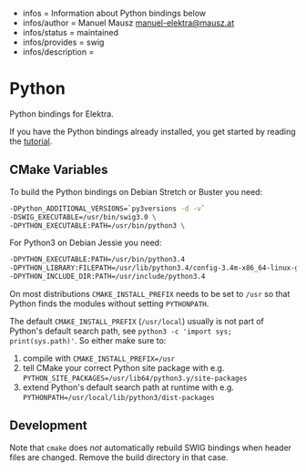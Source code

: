 - infos = Information about Python bindings below
- infos/author = Manuel Mausz <manuel-elektra@mausz.at>
- infos/status = maintained
- infos/provides = swig
- infos/description =

# Python

Python bindings for Elektra.

If you have the Python bindings already installed,
you get started by reading the [tutorial](/doc/tutorials/python-kdb.md).

## CMake Variables

To build the Python bindings
on Debian Stretch or Buster you need:

```sh
-DPython_ADDITIONAL_VERSIONS=`py3versions -d -v`
-DSWIG_EXECUTABLE=/usr/bin/swig3.0 \
-DPYTHON_EXECUTABLE:PATH=/usr/bin/python3 \
```

For Python3 on Debian Jessie you need:

```sh
-DPYTHON_EXECUTABLE:PATH=/usr/bin/python3.4
-DPYTHON_LIBRARY:FILEPATH=/usr/lib/python3.4/config-3.4m-x86_64-linux-gnu/libpython3.4.so
-DPYTHON_INCLUDE_DIR:PATH=/usr/include/python3.4
```

On most distributions `CMAKE_INSTALL_PREFIX` needs to be set to `/usr`
so that Python finds the modules without setting `PYTHONPATH`.

The default `CMAKE_INSTALL_PREFIX` (`/usr/local`) usually is
not part of Python's default search path, see `python3 -c 'import sys; print(sys.path)'`.
So either make sure to:

1. compile with `CMAKE_INSTALL_PREFIX=/usr`
2. tell CMake your correct Python site package with e.g. `PYTHON_SITE_PACKAGES=/usr/lib64/python3.y/site-packages`
3. extend Python's default search path at runtime with e.g. `PYTHONPATH=/usr/local/lib/python3/dist-packages`

## Development

Note that `cmake` does _not_ automatically rebuild SWIG bindings
when header files are changed. Remove the build directory
in that case.
